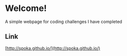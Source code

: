 # Welcome!
A simple webpage for coding challenges I have completed

## Link
[http://spoka.github.io/](http://spoka.github.io/)
